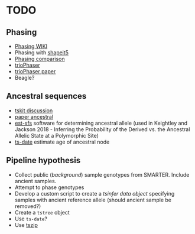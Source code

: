 # TODO

## Phasing

* [Phasing WIKI](https://isogg.org/wiki/Phasing)
* Phasing with [shapeit5](https://odelaneau.github.io/shapeit5/)
* [Phasing comparison](https://www.ncbi.nlm.nih.gov/pmc/articles/PMC1380287/)
* [trioPhaser](https://github.com/dmiller903/trioPhaser)
* [trioPhaser paper](https://bmcbioinformatics.biomedcentral.com/articles/10.1186/s12859-021-04470-4)
* Beagle?

## Ancestral sequences

* [tskit discussion](https://github.com/tskit-dev/tsinfer/discussions/523)
* [paper ancestral](https://academic.oup.com/genetics/article/209/3/897/5930981?login=false)
* [est-sfs](https://sourceforge.net/projects/est-usfs/) software for determining
  ancestral allele (used in Keightley and Jackson 2018 - Inferring the Probability
  of the Derived vs. the Ancestral Allelic State at a Polymorphic Site)
* [ts-date](https://tskit.dev/software/tsdate.html) estimate age of ancestral node

## Pipeline hypothesis

* Collect public (*background*) sample genotypes from SMARTER. Include ancient
  samples.
* Attempt to phase genotypes
* Develop a custom script to create a *tsinfer data object* specifying samples
  with ancient reference allele (should ancient sample be removed?)
* Create a `tstree` object
* Use `ts-date`?
* Use [tszip](https://pypi.org/project/tszip/)
